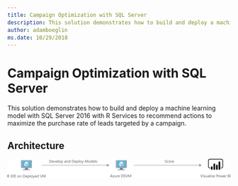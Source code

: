 ```yaml
---
title: Campaign Optimization with SQL Server 
description: This solution demonstrates how to build and deploy a machine learning model with SQL Server 2016 with R Services to recommend actions to maximize the purchase rate of leads targeted by a campaign.
author: adamboeglin
ms.date: 10/29/2018
---
```

# Campaign Optimization with SQL Server 
This solution demonstrates how to build and deploy a machine learning model with SQL Server 2016 with R Services to recommend actions to maximize the purchase rate of leads targeted by a campaign.

## Architecture
<img src="media/campaign-optimization-with-sql-server.svg" alt='architecture diagram' />